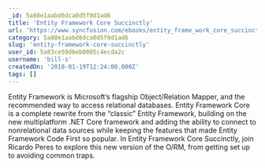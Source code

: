 ```yaml
---
_id: 5a88e1aabd6dca0d5f0d1ad6
title: 'Entity Framework Core Succinctly'
url: 'https://www.syncfusion.com/ebooks/entity_frame_work_core_succinctly'
category: 5a88e1aabd6dca0d5f0d1ad6
slug: 'entity-framework-core-succinctly'
user_id: 5a83ce59d6eb0005c4ecda2c
username: 'bill-s'
createdOn: '2018-01-19T12:24:00.000Z'
tags: []
---
```


Entity Framework is Microsoft’s flagship Object/Relation Mapper, and the recommended way to access relational databases. Entity Framework Core is a complete rewrite from the “classic” Entity Framework, building on the new multiplatform .NET Core framework and adding the ability to connect to nonrelational data sources while keeping the features that made Entity Framework Code First so popular. In Entity Framework Core Succinctly, join Ricardo Peres to explore this new version of the O/RM, from getting set up to avoiding common traps.
